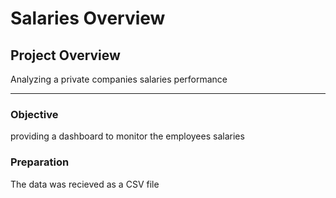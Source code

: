 # Salaries Overview
## Project Overview

Analyzing a private companies salaries performance 

---

### Objective 

providing a dashboard to monitor the employees salaries

### Preparation 

The data was recieved as a CSV file           
